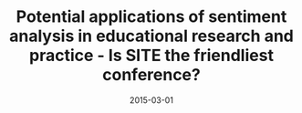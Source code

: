 ---
types: ["publication"]
date: 2015-03-01
layout: publication
publication_types: "conference presentation"
title: "Potential applications of sentiment analysis in educational research and practice - Is SITE the friendliest conference?"
co-authors: ["Matt Koehler","Andrea Zellner"]
outlets: ["Society for Information Technology and Teacher Education"]
projects: [""]
topics: ["research methodology and ethics"]
methods: ["digital methods","Twitter API","computational text analysis"]
link: ""
link_type: "" 
summary: ""
citation: "Koehler, M., <strong>Greenhalgh</strong>, S. P., & Zellner, A. (2015). Potential applications of sentiment analysis in educational research and practice – Is SITE the friendliest conference? In D. Rutledge & D. Slykhuis (Eds.), <em>Proceedings of Society for Information Technology & Teacher Education International Conference 2015</em> (pp. 1348-1354). Chesapeake, VA: Association for the Advancement of Computing in Education (AACE)."
---